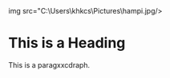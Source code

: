 <!DOCTYPE html>
<html>
<head>
  img src="C:\Users\khkcs\Pictures\hampi.jpg/>
<title>Page Title</title>
</head>
<body>

<h1>This is a Heading</h1>
<p>This is a paragxxcdraph.</p>

</body>
</html>
